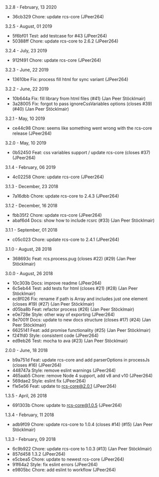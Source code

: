 3.2.8 - February, 13 2020

* 36cb329 Chore: update rcs-core (JPeer264)

3.2.5 - August, 01 2019

* 5f6bf01 Test: add testcase for #43 (JPeer264)
* 50388ff Chore: update rcs-core to 2.6.2 (JPeer264)

3.2.4 - July, 23 2019

* 912f491 Chore: update rcs-core (JPeer264)

3.2.3 - June, 22 2019

* 13610be Fix: process fill html for sync variant (JPeer264)

3.2.2 - June, 22 2019

* 10b644a Fix: fill library from html files (#41) (Jan Peer Stöcklmair)
* 3a28005 Fix: forgot to pass ignoreCssVariables options (closes #39) (#40) (Jan Peer Stöcklmair)

3.2.1 - May, 10 2019

* ce44c98 Chore: seems like something went wrong with the rcs-core release (JPeer264)

3.2.0 - May, 10 2019

* 0b52450 Feat: css variables support / update rcs-core (closes #37) (JPeer264)

3.1.4 - February, 06 2019

* 4c02258 Chore: update rcs-core (JPeer264)

3.1.3 - December, 23 2018

* 7a16dbb Chore: update rcs-core to 2.4.3 (JPeer264)

3.1.2 - December, 16 2018

* fbb35f2 Chore: update rcs-core (JPeer264)
* abaf6d4 Docs: show how to include rcsrc (#33) (Jan Peer Stöcklmair)

3.1.1 - September, 01 2018

* c05c023 Chore: update rcs-core to 2.4.1 (JPeer264)

3.1.0 - August, 28 2018

* 368693c Feat: rcs.process.pug (closes #22) (#29) (Jan Peer Stöcklmair)

3.0.0 - August, 26 2018

* 10c303b Docs: improve readme (JPeer264)
* 6c5eb44 Test: add tests for html (closes #21) (#28) (Jan Peer Stöcklmair)
* ec8f026 Fix: rename if path is Array and includes just one element (closes #19) (#27) (Jan Peer Stöcklmair)
* d05ba8b Feat: refactor process (#26) (Jan Peer Stöcklmair)
* e0e728e Style: other way of exporting (JPeer264)
* 8e7001f Docs: update to new docs structure (closes #17) (#24) (Jan Peer Stöcklmair)
* 6625141 Feat: add promise functionality (#25) (Jan Peer Stöcklmair)
* f241fd0 Style: consistent code (JPeer264)
* ed9eb26 Test: mocha to ava (#23) (Jan Peer Stöcklmair)

2.0.0 - June, 18 2018

* b9a751d Feat: update rcs-core and add parserOptions in processJs (closes #16) (JPeer264)
* 448747a Style: remove eslint warnings (JPeer264)
* 465aab5 Chore: remove Node 4 support, add v8 and v10 (JPeer264)
* 569dae2 Style: eslint fix (JPeer264)
* f1e5e56 Feat: update to rcs-core@2.0.1 (JPeer264)

1.3.5 - April, 26 2018

* 691303b Chore: update to rcs-core@1.0.5 (JPeer264)

1.3.4 - February, 11 2018

* adb9f09 Chore: update rcs-core to 1.0.4 (closes #14) (#15) (Jan Peer Stöcklmair)

1.3.3 - February, 09 2018

* 6c9b922 Chore: update rcs-core to 1.0.3 (#13) (Jan Peer Stöcklmair)
* 857d458 1.3.2 (JPeer264)
* e5cbea5 Chore: update to newest rcs-core (JPeer264)
* 91f64a2 Style: fix eslint errors (JPeer264)
* e9805bc Chore: add eslint to workflow (JPeer264)

